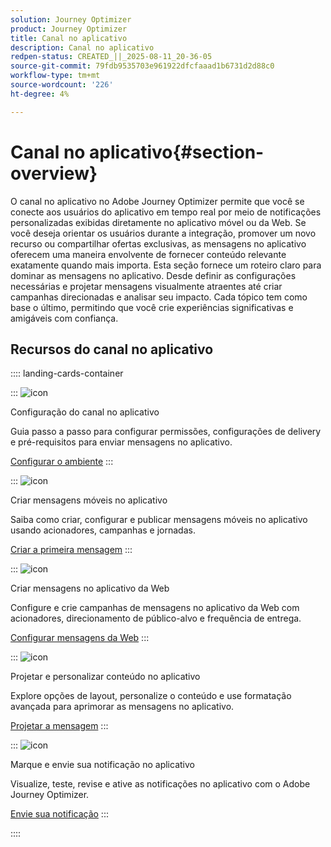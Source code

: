 ```yaml
---
solution: Journey Optimizer
product: Journey Optimizer
title: Canal no aplicativo
description: Canal no aplicativo
redpen-status: CREATED_||_2025-08-11_20-36-05
source-git-commit: 79fdb9535703e961922dfcfaaad1b6731d2d88c0
workflow-type: tm+mt
source-wordcount: '226'
ht-degree: 4%

---
```



# Canal no aplicativo{#section-overview}

O canal no aplicativo no Adobe Journey Optimizer permite que você se conecte aos usuários do aplicativo em tempo real por meio de notificações personalizadas exibidas diretamente no aplicativo móvel ou da Web. Se você deseja orientar os usuários durante a integração, promover um novo recurso ou compartilhar ofertas exclusivas, as mensagens no aplicativo oferecem uma maneira envolvente de fornecer conteúdo relevante exatamente quando mais importa. Esta seção fornece um roteiro claro para dominar as mensagens no aplicativo. Desde definir as configurações necessárias e projetar mensagens visualmente atraentes até criar campanhas direcionadas e analisar seu impacto. Cada tópico tem como base o último, permitindo que você crie experiências significativas e amigáveis com confiança.

## Recursos do canal no aplicativo

:::: landing-cards-container

:::
![icon](https://cdn.experienceleague.adobe.com/icons/gear.svg?lang=pt-BR)

Configuração do canal no aplicativo

Guia passo a passo para configurar permissões, configurações de delivery e pré-requisitos para enviar mensagens no aplicativo.

[Configurar o ambiente](../using/in-app/inapp-configuration.md)
:::

:::
![icon](https://cdn.experienceleague.adobe.com/icons/list-check.svg?lang=pt-BR)

Criar mensagens móveis no aplicativo

Saiba como criar, configurar e publicar mensagens móveis no aplicativo usando acionadores, campanhas e jornadas.

[Criar a primeira mensagem](../using/in-app/create-in-app.md)
:::

:::
![icon](https://cdn.experienceleague.adobe.com/icons/puzzle-piece.svg?lang=pt-BR)

Criar mensagens no aplicativo da Web

Configure e crie campanhas de mensagens no aplicativo da Web com acionadores, direcionamento de público-alvo e frequência de entrega.

[Configurar mensagens da Web](../using/in-app/create-in-app-web.md)
:::

:::
![icon](https://cdn.experienceleague.adobe.com/icons/paint-brush.svg?lang=pt-BR)

Projetar e personalizar conteúdo no aplicativo

Explore opções de layout, personalize o conteúdo e use formatação avançada para aprimorar as mensagens no aplicativo.

[Projetar a mensagem](../using/in-app/design-in-app.md)
:::

:::
![icon](https://cdn.experienceleague.adobe.com/icons/paper-plane.svg?lang=pt-BR)

Marque e envie sua notificação no aplicativo

Visualize, teste, revise e ative as notificações no aplicativo com o Adobe Journey Optimizer.

[Envie sua notificação](../using/in-app/send-in-app.md)
:::

::::
